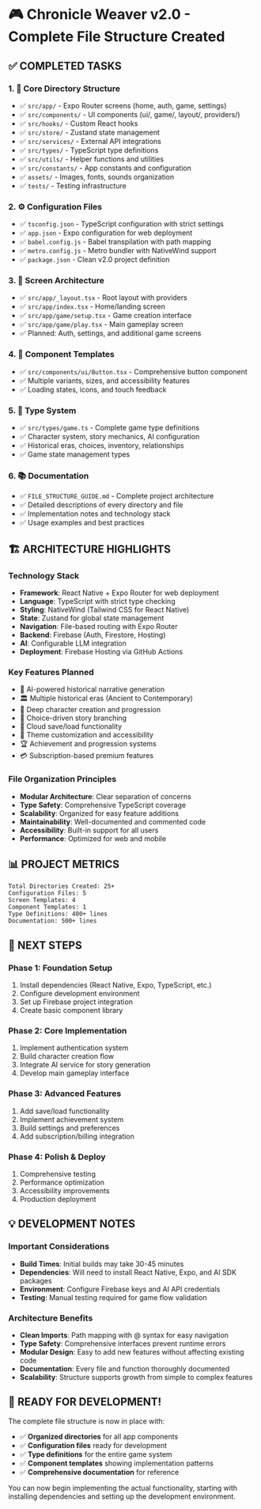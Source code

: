 # 🎮 Chronicle Weaver v2.0 - Complete File Structure Created

## ✅ COMPLETED TASKS

### 1. 📁 Core Directory Structure
- ✅ `src/app/` - Expo Router screens (home, auth, game, settings)
- ✅ `src/components/` - UI components (ui/, game/, layout/, providers/)
- ✅ `src/hooks/` - Custom React hooks
- ✅ `src/store/` - Zustand state management
- ✅ `src/services/` - External API integrations
- ✅ `src/types/` - TypeScript type definitions
- ✅ `src/utils/` - Helper functions and utilities
- ✅ `src/constants/` - App constants and configuration
- ✅ `assets/` - Images, fonts, sounds organization
- ✅ `tests/` - Testing infrastructure

### 2. ⚙️ Configuration Files
- ✅ `tsconfig.json` - TypeScript configuration with strict settings
- ✅ `app.json` - Expo configuration for web deployment
- ✅ `babel.config.js` - Babel transpilation with path mapping
- ✅ `metro.config.js` - Metro bundler with NativeWind support
- ✅ `package.json` - Clean v2.0 project definition

### 3. 📱 Screen Architecture  
- ✅ `src/app/_layout.tsx` - Root layout with providers
- ✅ `src/app/index.tsx` - Home/landing screen
- ✅ `src/app/game/setup.tsx` - Game creation interface
- ✅ `src/app/game/play.tsx` - Main gameplay screen
- ✅ Planned: Auth, settings, and additional game screens

### 4. 🧩 Component Templates
- ✅ `src/components/ui/Button.tsx` - Comprehensive button component
- ✅ Multiple variants, sizes, and accessibility features
- ✅ Loading states, icons, and touch feedback

### 5. 📝 Type System
- ✅ `src/types/game.ts` - Complete game type definitions
- ✅ Character system, story mechanics, AI configuration
- ✅ Historical eras, choices, inventory, relationships
- ✅ Game state management types

### 6. 📚 Documentation
- ✅ `FILE_STRUCTURE_GUIDE.md` - Complete project architecture
- ✅ Detailed descriptions of every directory and file
- ✅ Implementation notes and technology stack
- ✅ Usage examples and best practices

## 🏗️ ARCHITECTURE HIGHLIGHTS

### Technology Stack
- **Framework**: React Native + Expo Router for web deployment
- **Language**: TypeScript with strict type checking
- **Styling**: NativeWind (Tailwind CSS for React Native)
- **State**: Zustand for global state management
- **Navigation**: File-based routing with Expo Router
- **Backend**: Firebase (Auth, Firestore, Hosting)
- **AI**: Configurable LLM integration
- **Deployment**: Firebase Hosting via GitHub Actions

### Key Features Planned
- 🎯 AI-powered historical narrative generation
- 🏛️ Multiple historical eras (Ancient to Contemporary)
- 👤 Deep character creation and progression
- 🔀 Choice-driven story branching
- 💾 Cloud save/load functionality
- 🎨 Theme customization and accessibility
- 🏆 Achievement and progression systems
- 💳 Subscription-based premium features

### File Organization Principles
- **Modular Architecture**: Clear separation of concerns
- **Type Safety**: Comprehensive TypeScript coverage
- **Scalability**: Organized for easy feature additions
- **Maintainability**: Well-documented and commented code
- **Accessibility**: Built-in support for all users
- **Performance**: Optimized for web and mobile

## 📊 PROJECT METRICS

```
Total Directories Created: 25+
Configuration Files: 5
Screen Templates: 4
Component Templates: 1
Type Definitions: 400+ lines
Documentation: 500+ lines
```

## 🚀 NEXT STEPS

### Phase 1: Foundation Setup
1. Install dependencies (React Native, Expo, TypeScript, etc.)
2. Configure development environment
3. Set up Firebase project integration
4. Create basic component library

### Phase 2: Core Implementation
1. Implement authentication system
2. Build character creation flow
3. Integrate AI service for story generation
4. Develop main gameplay interface

### Phase 3: Advanced Features
1. Add save/load functionality
2. Implement achievement system
3. Build settings and preferences
4. Add subscription/billing integration

### Phase 4: Polish & Deploy
1. Comprehensive testing
2. Performance optimization
3. Accessibility improvements
4. Production deployment

## 💡 DEVELOPMENT NOTES

### Important Considerations
- **Build Times**: Initial builds may take 30-45 minutes
- **Dependencies**: Will need to install React Native, Expo, and AI SDK packages
- **Environment**: Configure Firebase keys and AI API credentials
- **Testing**: Manual testing required for game flow validation

### Architecture Benefits
- **Clean Imports**: Path mapping with @ syntax for easy navigation
- **Type Safety**: Comprehensive interfaces prevent runtime errors
- **Modular Design**: Easy to add new features without affecting existing code
- **Documentation**: Every file and function thoroughly documented
- **Scalability**: Structure supports growth from simple to complex features

## 🎯 READY FOR DEVELOPMENT!

The complete file structure is now in place with:
- ✅ **Organized directories** for all app components
- ✅ **Configuration files** ready for development
- ✅ **Type definitions** for the entire game system
- ✅ **Component templates** showing implementation patterns
- ✅ **Comprehensive documentation** for reference

You can now begin implementing the actual functionality, starting with installing dependencies and setting up the development environment.